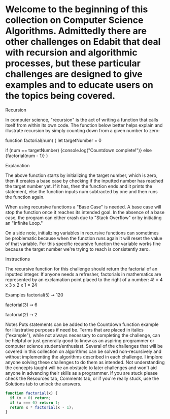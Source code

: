 # Welcome to the beginning of this collection on Computer Science Algorithms. Admittedly there are other challenges on Edabit that deal with recursion and algorithmic processes, but these particular challenges are designed to give examples and to educate users on the topics being covered.

Recursion

In computer science, "recursion" is the act of writing a function that calls itself from within its own code. The function below better helps explain and illustrate recursion by simply counting down from a given number to zero:

function factorial(num) {
let targetNumber = 0

if (num == targetNumber)
{console.log("Countdown complete!")}
else
{factorial(num - 1)}
}

Explanation

The above function starts by initializing the target number, which is zero, then it creates a base case by checking if the inputted number has reached the target number yet. If it has, then the function ends and it prints the statement, else the function inputs num subtracted by one and then runs the function again.

When using recursive functions a "Base Case" is needed. A base case will stop the function once it reaches its intended goal. In the absence of a base case, the program can either crash due to "Stack Overflow" or by initiating an "Infinite Loop."

On a side note, initializing variables in recursive functions can sometimes be problematic because when the function runs again it will reset the value of that variable. For this specific recursive function the variable works fine because the target number we're trying to reach is consistently zero.

Instructions

The recursive function for this challenge should return the factorial of an inputted integer. If anyone needs a refresher, factorials in mathematics are represented by an exclamation point placed to the right of a number: 4! = 4 x 3 x 2 x 1 = 24

Examples
factorial(5) ➞ 120

factorial(3) ➞ 6

factorial(2) ➞ 2

Notes
Puts statements can be added to the Countdown function example for illustrative purposes if need be.
Terms that are placed in italics ("example"), while not always necessary to completing the challenge, can be helpful or just generally good to know as an aspiring programmer or computer science student/enthusiast.
Several of the challenges that will be covered in this collection on algorithms can be solved non-recursively and without implementing the algorithms described in each challenge. I implore anyone solving these challenges to do them as intended. Not understanding the concepts taught will be an obstacle to later challenges and won't aid anyone in advancing their skills as a programmer.
If you are stuck please check the Resources tab, Comments tab, or if you're really stuck, use the Solutions tab to unlock the answers.

```javascript
function factorial(x) {
  if (x < 0) return;
  if (x === 0) return 1;
  return x * factorial(x - 1);
}
```
